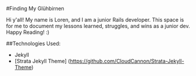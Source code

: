 #Finding My Glühbirnen

Hi y'all! My name is Loren, and I am a junior Rails developer. This space is for me to document my lessons learned, struggles, and wins as a junior dev. Happy Reading! :)

##Technologies Used:
* Jekyll
* [Strata Jekyll Theme] (https://github.com/CloudCannon/Strata-Jekyll-Theme)